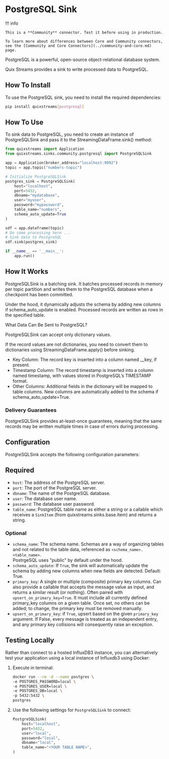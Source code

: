 # PostgreSQL Sink

!!! info

    This is a **Community** connector. Test it before using in production.

    To learn more about differences between Core and Community connectors, see the [Community and Core Connectors](../community-and-core.md) page.

PostgreSQL is a powerful, open-source object-relational database system.

Quix Streams provides a sink to write processed data to PostgreSQL.

## How To Install

To use the PostgreSQL sink, you need to install the required dependencies:

```bash
pip install quixstreams[postgresql]
```

## How To Use

To sink data to PostgreSQL, you need to create an instance of PostgreSQLSink and pass it to the StreamingDataFrame.sink() method:

```python
from quixstreams import Application
from quixstreams.sinks.community.postgresql import PostgreSQLSink

app = Application(broker_address="localhost:9092")
topic = app.topic("numbers-topic")

# Initialize PostgreSQLSink
postgres_sink = PostgreSQLSink(
    host="localhost",
    port=5432,
    dbname="mydatabase",
    user="myuser",
    password="mypassword",
    table_name="numbers",
    schema_auto_update=True
)

sdf = app.dataframe(topic)
# Do some processing here ...
# Sink data to PostgreSQL
sdf.sink(postgres_sink)

if __name__ == '__main__':
    app.run()
```

## How It Works

PostgreSQLSink is a batching sink.
It batches processed records in memory per topic partition and writes them to the PostgreSQL database when a checkpoint has been committed.

Under the hood, it dynamically adjusts the schema by adding new columns if schema_auto_update is enabled. Processed records are written as rows in the specified table.

What Data Can Be Sent to PostgreSQL?

PostgreSQLSink can accept only dictionary values.

If the record values are not dictionaries, you need to convert them to dictionaries using StreamingDataFrame.apply() before sinking.

- Key Column: The record key is inserted into a column named __key, if present.
- Timestamp Column: The record timestamp is inserted into a column named timestamp, with values stored in PostgreSQL’s TIMESTAMP format.
- Other Columns: Additional fields in the dictionary will be mapped to table columns. New columns are automatically added to the schema if schema_auto_update=True.

### Delivery Guarantees

PostgreSQLSink provides at-least-once guarantees, meaning that the same records may be written multiple times in case of errors during processing.


## Configuration

PostgreSQLSink accepts the following configuration parameters:

## Required

- `host`: The address of the PostgreSQL server.
- `port`: The port of the PostgreSQL server.
- `dbname`: The name of the PostgreSQL database.
- `user`: The database user name.
- `password`: The database user password.
- `table_name`: PostgreSQL table name as either a string or a callable which receives 
  a `SinkItem` (from quixstreams.sinks.base.item) and returns a string.


### Optional

- `schema_name`: The schema name. Schemas are a way of organizing tables and 
  not related to the table data, referenced as `<schema_name>.<table_name>`.  
  PostrgeSQL uses "public" by default under the hood.
- `schema_auto_update`: If `True`, the sink will automatically update the schema by adding new columns when new fields are detected. Default: True.
- `primary_key`: A single or multiple (composite) primary key columns.
  Can also provide a callable that accepts the message value as input, and returns a similar result (or nothing).
  Often paired with `upsert_on_primary_key=True`.
  It must include all currently defined primary_key columns on a given table.
  Once set, no others can be added; to change, the primary key must be removed manually.
- `upsert_on_primary_key`: if `True`, upsert based on the given `primary_key` argument.
  If False, every message is treated as an independent entry, and any primary key collisions will consequently raise an exception.


## Testing Locally

Rather than connect to a hosted InfluxDB3 instance, you can alternatively test your 
application using a local instance of Influxdb3 using Docker:

1. Execute in terminal:

    ```bash
    docker run --rm -d --name postgres \
    -e POSTGRES_PASSWORD=local \
    -e POSTGRES_USER=local \
    -e POSTGRES_DB=local \
    -p 5432:5432 \
    postgres
    ```

2. Use the following settings for `PostgreSQLSink` to connect:

    ```python
    PostgreSQLSink(
        host="localhost",
        port=5432,
        user="local",
        password="local",
        dbname="local",
        table_name="<YOUR TABLE NAME>",
    )
    ```
